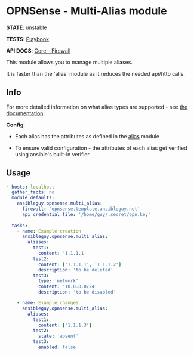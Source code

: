 # OPNSense - Multi-Alias module

**STATE**: unstable

**TESTS**: [Playbook](https://github.com/ansibleguy/collection_opnsense/blob/stable/tests/multi_alias.yml)

**API DOCS**: [Core - Firewall](https://docs.opnsense.org/development/api/core/firewall.html)

This module allows you to manage multiple aliases.

It is faster than the 'alias' module as it reduces the needed api/http calls.

## Info

For more detailed information on what alias types are supported - see [the documentation](https://docs.opnsense.org/manual/aliases.html).

**Config**:

- Each alias has the attributes as defined in the [alias](https://github.com/ansibleguy/collection_opnsense/blob/stable/docs/use_alias.md) module

- To ensure valid configuration - the attributes of each alias get verified using ansible's built-in verifier


## Usage

```yaml
- hosts: localhost
  gather_facts: no
  module_defaults:
    ansibleguy.opnsense.multi_alias:
      firewall: 'opnsense.template.ansibleguy.net'
      api_credential_file: '/home/guy/.secret/opn.key'
  
  tasks:
    - name: Example creation
      ansibleguy.opnsense.multi_alias:
        aliases:
          test1:
            content: '1.1.1.1'
          test2:
            content: ['1.1.1.1', '1.1.1.2']
            description: 'to be deleted'
          test3:
            type: 'network'
            content: '10.0.0.0/24'
            description: 'to be disabled'

    - name: Example changes
      ansibleguy.opnsense.multi_alias:
        aliases:
          test1:
            content: ['1.1.1.3']
          test2:
            state: 'absent'
          test3:
            enabled: false
```
